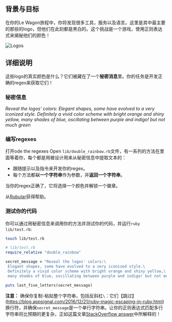 <!-- Please put your translation here and with the same style in README.md -->
## 背景与目标

在你的Le Wagon旅程中，你将发现很多工具，服务以及语言。这里是其中最主要的那些的logo，但他们在此刻都是黑白的。这个挑战是一个游戏，使用正则表达式来揭秘他们的颜色！

![Logos](https://raw.githubusercontent.com/lewagon/fullstack-images/master/ruby/double-rainbow_logos.png)

## 详细说明

这些logo的真实颜色是什么？它们被藏在了一个**秘密消息**里。你的任务是开发正确的regex来获取它们！

### 秘密信息

*Reveal the logos' colors:
Elegant shapes, some have evolved to a very iconized style.
Definitely a vivid color scheme with bright orange and shiny yellow,
many shades of blue, oscillating between purple and indigo! but not much green*


### 编写regexes
打开ode the regexes
Open `lib/double_rainbow.rb`文件，有一系列的方法在里面等着你，每个都是用被设计用来从秘密信息中提取文本的：
- 跟随提示以及指令来开发你的regex。
- 每个方法都**以一个字符串**作为参数，并**返回一个字符串**。

当你的regex正确了，它将选择一个颜色并解锁一个徽章。

从[Rubular](http://rubular.com/)获得帮助。

### 测试你的代码
你可以通过用秘密信息来调用你的方法并测试你的代码，并运行`ruby lib/test.rb`:

```bash
touch lib/test.rb
```

```ruby
# lib/test.rb
require_relative "double_rainbow"

secret_message = "Reveal the logos' colors:\
 Elegant shapes, some have evolved to a very iconized style.\
 Definitely a vivid color scheme with bright orange and shiny yellow,\
 many shades of blue, oscillating between purple and indigo! but not much green"

puts last_five_letters(secret_message)
```

**注意：** 确保你复制-粘贴整个字符串，包括反斜杠`\`：它们【跳过】(https://blog.appsignal.com/2016/12/21/ruby-magic-escaping-in-ruby.html) 换行符，并确保`secret_message`是一个单行字符串。让你的正则表达式匹配多行字符串将比预期的更复杂，正如这篇文章[StackOverflow answer](https://stackoverflow.com/questions/4257071/ruby-regex-matches-start-of-line-even-without-m-modifier/4257912#4257912)中所解释的！



